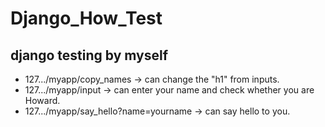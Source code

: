 # Django_How_Test
## django testing by myself  
- 127.../myapp/copy_names -> can change the "h1" from inputs.  
- 127.../myapp/input      -> can enter your name and check whether you are Howard.  
- 127.../myapp/say_hello?name=yourname            -> can say hello to you.  
